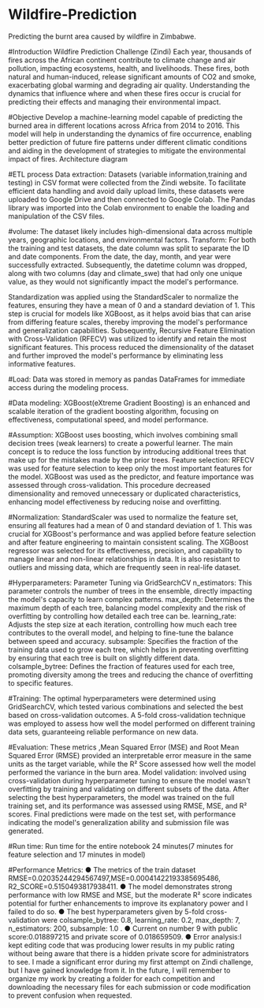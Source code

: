 # Wildfire-Prediction
Predicting the burnt area caused by wildfire in Zimbabwe.

#Introduction
Wildfire Prediction Challenge (Zindi)
Each year, thousands of fires across the African continent contribute to climate change and air pollution, impacting ecosystems, health, and livelihoods. These fires, both natural and human-induced, release significant amounts of CO2 and smoke, exacerbating global warming and degrading air quality. Understanding the dynamics that influence where and when these fires occur is crucial for predicting their effects and managing their environmental impact.

#Objective
Develop a machine-learning model capable of predicting the burned area in different locations across Africa from 2014 to 2016. This model will help in understanding the dynamics of fire occurrence, enabling better prediction of future fire patterns under different climatic conditions and aiding in the development of strategies to mitigate the environmental impact of fires.
Architecture diagram
 

#ETL process
Data extraction:
Datasets (variable information,training and testing)  in CSV format were collected from the Zindi website. To facilitate efficient data handling and avoid daily upload limits, these datasets were uploaded to Google Drive and then connected to Google Colab. The Pandas library was imported into the Colab environment to enable the loading and manipulation of the CSV files.

#volume:
The dataset likely includes high-dimensional data across multiple years, geographic locations, and environmental factors. 
Transform:
For both the training and test datasets, the date column was split to separate the ID and date components. From the date, the day, month, and year were successfully extracted. Subsequently, the datetime column was dropped, along with two columns (day and climate_swe) that had only one unique value, as they would not significantly impact the model's performance.

Standardization was applied using the StandardScaler to normalize the features, ensuring they have a mean of 0 and a standard deviation of 1. This step is crucial for models like XGBoost, as it helps avoid bias that can arise from differing feature scales, thereby improving the model's performance and generalization capabilities.
Subsequently, Recursive Feature Elimination with Cross-Validation (RFECV) was utilized to identify and retain the most significant features. This process reduced the dimensionality of the dataset and further improved the model's performance by eliminating less informative features.

#Load:
Data was stored in memory as pandas DataFrames for immediate access during the modeling process.

#Data modeling:
XGBoost(eXtreme Gradient Boosting) is an enhanced and scalable iteration of the gradient boosting algorithm, focusing on effectiveness, computational speed, and model performance.

#Assumption: XGBoost uses boosting, which involves combining small decision trees (weak learners) to create a powerful learner. The main concept is to reduce the loss function by introducing additional trees that make up for the mistakes made by the prior trees.
Feature selection: RFECV was used for feature selection to keep only the most important features for the model. XGBoost was used as the predictor, and feature importance was assessed through cross-validation. This procedure decreased dimensionality and removed unnecessary or duplicated characteristics, enhancing model effectiveness by reducing noise and overfitting.

#Normalization: StandardScaler was used to normalize the feature set, ensuring all features had a mean of 0 and standard deviation of 1. This was crucial for XGBoost's performance and was applied before feature selection and after feature engineering to maintain consistent scaling.
The XGBoost regressor was selected for its effectiveness, precision, and capability to manage linear and non-linear relationships in data. It is also resistant to outliers and missing data, which are frequently seen in real-life dataset.

#Hyperparameters:
Parameter Tuning via GridSearchCV
n_estimators: This parameter controls the number of trees in the ensemble, directly impacting the model's capacity to learn complex patterns.
max_depth: Determines the maximum depth of each tree, balancing model complexity and the risk of overfitting by controlling how detailed each tree can be.
learning_rate: Adjusts the step size at each iteration, controlling how much each tree contributes to the overall model, and helping to fine-tune the balance between speed and accuracy.
subsample: Specifies the fraction of the training data used to grow each tree, which helps in preventing overfitting by ensuring that each tree is built on slightly different data.
colsample_bytree: Defines the fraction of features used for each tree, promoting diversity among the trees and reducing the chance of overfitting to specific features.

#Training:
The optimal hyperparameters were determined using GridSearchCV, which tested various combinations and selected the best based on cross-validation outcomes. A 5-fold cross-validation technique was employed to assess how well the model performed on different training data sets, guaranteeing reliable performance on new data.

#Evaluation: These metrics ,Mean Squared Error (MSE) and Root Mean Squared Error (RMSE) provided an interpretable error measure in the same units as the target variable, while the R² Score assessed how well the model performed the variance in the burn area.
Model validation:  involved using cross-validation during hyperparameter tuning to ensure the model wasn't overfitting by training and validating on different subsets of the data. After selecting the best hyperparameters, the model was trained on the full training set, and its performance was assessed using RMSE, MSE, and R² scores. Final predictions were made on the test set, with performance indicating the model's generalization ability and submission file was generated.

#Run time:
Run time for the entire notebook 24 minutes(7 minutes for feature selection and 17 minutes in model)

#Performance Metrics:
●	The metrics of the train dataset RMSE=0.02035244294567497,MSE=0.00041422193385695486, R2_SCORE=0.5150493817938411.
●	The model demonstrates strong performance with low RMSE and MSE, but the moderate R² score indicates potential for further enhancements to improve its explanatory power and I failed to do so.
●	The best hyperparameters given by  5-fold cross-validation were  colsample_bytree: 0.8, learning_rate: 0.2, max_depth: 7, n_estimators: 200, subsample: 1.0 .
●	Current on number 9 with public score:0.018897215 and private score of 0.018659509.
●	Error analysis:I kept editing code that was producing lower results in my public rating without being aware that there is a hidden private score for administrators to see. I made a significant error during my first attempt on Zindi challenge, but I have gained knowledge from it. In the future, I will remember to organize my work by creating a folder for each competition and downloading the necessary files for each submission or code modification to prevent confusion when requested.


